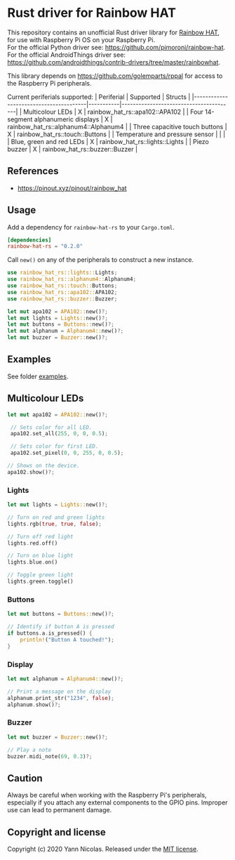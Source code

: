 
# Rust driver for Rainbow HAT
This repository contains an unofficial Rust driver library for [Rainbow HAT](https://shop.pimoroni.com/products/rainbow-hat-for-android-things), for use with Raspberry Pi OS on your Raspberry Pi.  
For the official Python driver see: https://github.com/pimoroni/rainbow-hat.  
For the official AndroidThings driver see: https://github.com/androidthings/contrib-drivers/tree/master/rainbowhat.  

This library depends on https://github.com/golemparts/rppal for access to the Raspberry Pi peripherals.  

Current periferials supported:
| Periferial                             | Supported | Structs                                |
|----------------------------------------|-----------|----------------------------------------|
| Multicolour LEDs                       | X         | rainbow_hat_rs::apa102::APA102         |
| Four 14-segment alphanumeric displays  | X         | rainbow_hat_rs::alphanum4::Alphanum4   |
| Three capacitive touch buttons         | X         | rainbow_hat_rs::touch::Buttons         |
| Temperature and pressure sensor        |           |                                        |
| Blue, green and red LEDs               | X         | rainbow_hat_rs::lights::Lights         |
| Piezo buzzer                           | X         | rainbow_hat_rs::buzzer::Buzzer         |

## References
* https://pinout.xyz/pinout/rainbow_hat

## Usage
Add a dependency for `rainbow-hat-rs` to your `Cargo.toml`.

```toml
[dependencies]
rainbow-hat-rs = "0.2.0"
```

Call `new()` on any of the peripherals to construct a new instance.

```rust
use rainbow_hat_rs::lights::Lights;
use rainbow_hat_rs::alphanum4::Alphanum4;
use rainbow_hat_rs::touch::Buttons;
use rainbow_hat_rs::apa102::APA102;
use rainbow_hat_rs::buzzer::Buzzer;

let mut apa102 = APA102::new()?;
let mut lights = Lights::new()?;
let mut buttons = Buttons::new()?;
let mut alphanum = Alphanum4::new()?;
let mut buzzer = Buzzer::new()?;
```

## Examples
See folder [examples](examples/README.md).

## Multicolour LEDs
```rust
let mut apa102 = APA102::new()?;

 // Sets color for all LED.
 apa102.set_all(255, 0, 0, 0.5);

 // Sets color for first LED.
 apa102.set_pixel(0, 0, 255, 0, 0.5);

// Shows on the device.
apa102.show()?;
```

### Lights

```rust
let mut lights = Lights::new()?;

// Turn on red and green lights
lights.rgb(true, true, false);

// Turn off red light
lights.red.off()

// Turn on blue light
lights.blue.on()

// Toggle green light
lights.green.toggle()
```

### Buttons
```rust
let mut buttons = Buttons::new()?;

// Identify if button A is pressed
if buttons.a.is_pressed() {
    println!("Button A touched!");
}
```

### Display
```rust
let mut alphanum = Alphanum4::new()?;

// Print a message on the display
alphanum.print_str("1234", false);
alphanum.show()?;
```

### Buzzer
```rust
let mut buzzer = Buzzer::new()?;

// Play a note
buzzer.midi_note(69, 0.3)?;
```

## Caution

Always be careful when working with the Raspberry Pi's peripherals, especially if you attach any external components to the GPIO pins. Improper use can lead to permanent damage.

## Copyright and license
Copyright (c) 2020 Yann Nicolas. Released under the [MIT license](LICENSE).
